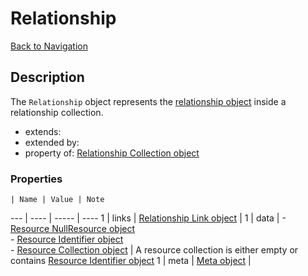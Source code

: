 # Relationship
[Back to Navigation](README.md)

## Description

The `Relationship` object represents the [relationship object](http://jsonapi.org/format/#document-resource-object-relationships) inside a relationship collection.

- extends:
- extended by:
- property of: [Relationship Collection object](objects-relationship-collection.md)

### Properties

    | Name | Value | Note
--- | ---- | ----- | ----
1 | links | [Relationship Link object](objects-relationship-link.md) |
1 | data | - [Resource NullResource object](objects-resource-nullresource.md)<br />- [Resource Identifier object](objects-resource-identifier.md)<br />- [Resource Collection object](objects-resource-collection.md) | A resource collection is either empty or contains [Resource Identifier object](objects-resource-identifier.md)
1 | meta | [Meta object](objects-meta.md) |
